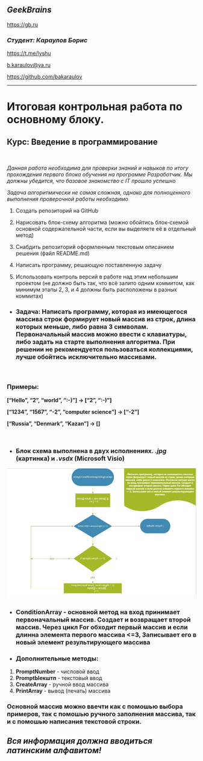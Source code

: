 ## ***GeekBrains*** 
https://gb.ru <br></p>

### ***Студент: Караулов Борис*** 
https://t.me/lyshu <br></p> b.karaulov@ya.ru <br></p> https://github.com/bakaraulov<br></p>


________________________

# Итоговая контрольная работа по основному блоку.
## Курс: Введение в программирование
<br></p>

*Данная работа необходима для проверки знаний и навыков по итогу прохождения первого блока обучения на программе Разработчик. Мы должны убедится, что базовое знакомство с IT прошло успешно*

*Задача алгоритмически не самая сложная, однако для полноценного выполнения проверочной работы необходимо*
<br></p>

1. Создать репозиторий на GitHub

2. Нарисовать блок-схему алгоритма (можно обойтись блок-схемой основной содержательной части, если вы выделяете её в отдельный метод)

3. Снабдить репозиторий оформленным текстовым описанием решения (файл README.md)

4. Написать программу, решающую поставленную задачу

5. Использовать контроль версий в работе над этим небольшим проектом (не должно быть так, что всё залито одним коммитом, как минимум этапы 2, 3, и 4 должны быть расположены в разных коммитах)

* ### Задача: Написать программу, которая из имеющегося массива строк формирует новый массив из строк, длина которых меньше, либо равна 3 символам. Первоначальный массив можно ввести с клавиатуры, либо задать на старте выполнения алгоритма. При решении не рекомендуется пользоваться коллекциями, лучше обойтись исключительно массивами.<br></p><br></p>

### Примеры:<br></p>
**[“Hello”, “2”, “world”, “:-)”] → [“2”, “:-)”] <br></p>
[“1234”, “1567”, “-2”, “computer science”] → [“-2”] <br></p>
[“Russia”, “Denmark”, “Kazan”] → []**<br></p><br></p>

* ### Блок схема выполнена в двух исполнениях. *.jpg* (картинка) и *.vsdx* (Microsoft Visio)<br></p>

![Блок схема основного метода](https://github.com/bakaraulov/gb_fcw_mb_Introduction-to-Programming/blob/main/diagram.jpg)

* ### **ConditionArray** - основной метод на вход принимает первоначальный массив. Создает и возвращает второй массив. Через цикл For обходит первый массив и если длинна элемента первого массива  <=3, Записывает его в новый элемент результирующего массива<br></p>

* ### Дополнительные методы:<br></p>
1) **PromptNumber** - числовой ввод
2) **PromptЫекштп** - текстовый ввод
3) **CreateArray** - ручной ввод массива
4) **PrintArray** - вывод (печать) массива

### **Основной массив можно ввечти как с помошью выбора примеров, так с помошью ручного заполнения массива, так и с помошью написания текстовой строки.<br></p>**
## ***Вся информация должна вводиться латинским алфавитом!***